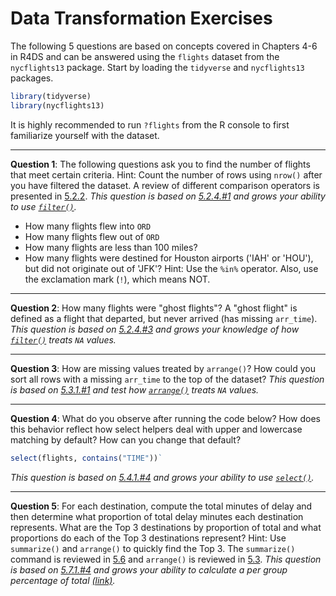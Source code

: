 Data Transformation Exercises
================

The following 5 questions are based on concepts covered in Chapters 4-6 in R4DS and can be answered using the `flights` dataset from the `nycflights13` package. Start by loading the `tidyverse` and `nycflights13` packages.

``` r
library(tidyverse)
library(nycflights13)
```

It is highly recommended to run `?flights` from the R console to first familiarize yourself with the dataset.

------------------------------------------------------------------------

**Question 1**: The following questions ask you to find the number of flights that meet certain criteria. Hint: Count the number of rows using `nrow()` after you have filtered the dataset. A review of different comparison operators is presented in [5.2.2](http://r4ds.had.co.nz/transform.html#logical-operators).
*This question is based on [5.2.4.\#1](http://r4ds.had.co.nz/transform.html#exercises-7) and grows your ability to use [`filter()`](http://r4ds.had.co.nz/transform.html#filter-rows-with-filter).*

-   How many flights flew into `ORD`
-   How many flights flew out of `ORD`
-   How many flights are less than 100 miles?
-   How many flights were destined for Houston airports ('IAH' or 'HOU'), but did not originate out of 'JFK'? Hint: Use the `%in%` operator. Also, use the exclamation mark (`!`), which means NOT.

------------------------------------------------------------------------

**Question 2**: How many flights were "ghost flights"? A "ghost flight" is defined as a flight that departed, but never arrived (has missing `arr_time`).
*This question is based on [5.2.4.\#3](http://r4ds.had.co.nz/transform.html#exercises-7) and grows your knowledge of how [`filter()`](http://r4ds.had.co.nz/transform.html#filter-rows-with-filter) treats `NA` values.*

------------------------------------------------------------------------

**Question 3**: How are missing values treated by `arrange()`? How could you sort all rows with a missing `arr_time` to the top of the dataset?
*This question is based on [5.3.1.\#1](http://r4ds.had.co.nz/transform.html#exercises-8) and test how [`arrange()`](http://r4ds.had.co.nz/transform.html#arrange-rows-with-arrange) treats `NA` values.*

------------------------------------------------------------------------

**Question 4**: What do you observe after running the code below? How does this behavior reflect how select helpers deal with upper and lowercase matching by default? How can you change that default?

``` r
select(flights, contains("TIME"))`
```

*This question is based on [5.4.1.\#4](http://r4ds.had.co.nz/transform.html#exercises-9) and grows your ability to use [`select()`](http://r4ds.had.co.nz/transform.html#select-columns-with-select).*

------------------------------------------------------------------------

**Question 5**: For each destination, compute the total minutes of delay and then determine what proportion of total delay minutes each destination represents. What are the Top 3 destinations by proportion of total and what proportions do each of the Top 3 destinations represent? Hint: Use `summarize()` and `arrange()` to quickly find the Top 3. The `summarize()` command is reviewed in [5.6](http://r4ds.had.co.nz/transform.html#grouped-summaries-with-summarise) and `arrange()` is reviewed in [5.3](http://r4ds.had.co.nz/transform.html#arrange-rows-with-arrange).
*This question is based on [5.7.1.\#4](http://r4ds.had.co.nz/transform.html#exercises-12) and grows your ability to calculate a per group percentage of total [(link)](http://r4ds.had.co.nz/transform.html#grouped-mutates-and-filters).*
